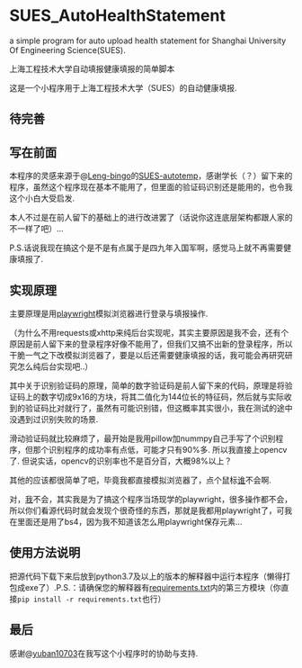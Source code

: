 # SUES_AutoHealthStatement
a simple program for auto upload health statement for Shanghai University Of Engineering Science(SUES).

上海工程技术大学自动填报健康填报的简单脚本

这是一个小程序用于上海工程技术大学（SUES）的自动健康填报.

## 待完善

## 写在前面
本程序的灵感来源于@[Leng-bingo](https://github.com/Leng-bingo)的[SUES-autotemp](https://github.com/Leng-bingo/SUES-autotemp)，感谢学长（？）留下来的程序，虽然这个程序现在基本不能用了，但里面的验证码识别还是能用的，也令我这个小白大受启发.

本人不过是在前人留下的基础上的进行改进罢了（话说你这连底层架构都跟人家的不一样了吧）...

P.S.话说我现在搞这个是不是有点属于是四九年入国军啊，感觉马上就不再需要健康填报了.

## 实现原理
主要原理是用[playwright](github.com/microsoft/playwright)模拟浏览器进行登录与填报操作.

（为什么不用requests或xhttp来纯后台实现呢，其实主要原因是我不会，还有个原因是前人留下来的登录程序好像不能用了，但我们又搞不出新的登录程序，所以干脆一气之下改模拟浏览器了，要是以后还需要健康填报的话，我可能会再研究研究怎么纯后台实现吧..）

其中关于识别验证码的原理，简单的数字验证码是前人留下来的代码，原理是将验证码上的数字切成9x16的方块，将其二值化为144位长的特征码，然后就与实际收到的验证码比对就行了，虽然有可能识别错，但这概率其实很小，我在测试的途中没遇到过识别失败的场景.

滑动验证码就比较麻烦了，最开始是我用pillow加nummpy自己手写了个识别程序，但那个识别程序的成功率有点低，可能才只有90%多. 所以我直接上opencv了. 但说实话，opencv的识别率也不是百分百，大概98%以上？

其他的应该都很简单了吧，毕竟我都直接模拟浏览器了，点个鼠标[谁](github.com/Dedicatu1979)不会啊.

对，[我](github.com/Dedicatu1979)不会，其实我是为了搞这个程序当场现学的playwright，很多操作都不会，所以你们看源代码时就会发现个很奇怪的东西，那就是我都用playwright了，可我在里面还是用了bs4，因为我不知道该怎么用playwright保存元素...

## 使用方法说明
把源代码下载下来后放到python3.7及以上的版本的解释器中运行本程序（懒得打包成exe了）.P.S.：请确保您的解释器有[requirements.txt](./requirements.txt)内的第三方模块（你直接```pip install -r requirements.txt```也行）

## 最后
感谢@[yuban10703](github.com/yuban10703)在我写这个小程序时的协助与支持.
